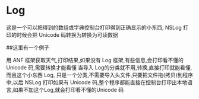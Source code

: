 # Log
这是一个可以把得到的数组或字典控制台打印得到正确显示的小东西, NSLog 打印的时候会把 Unicode 码转换为转换为可读数据

##这里有一个例子

用 ANF 框架获取天气,打印结果,如果没有 Log 框架,有些信息,会打印看不懂的 Unicode 码,需要转换才能看懂
当导入 Log的分类就不用,转换,直接打印就能看懂,而且这个小东西 Log, 只是一个分类,不需要导入头文件,只要把文件拖(拷贝)到程序中,以后
NSLog 打印如果有 Unicode 码,整个程序都能直接在控制台打印出本地语言,如果不加这个Log,就会打印看不懂的Unicode 码
